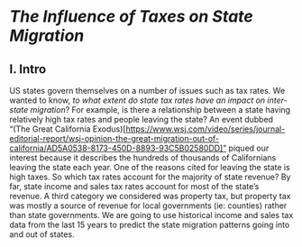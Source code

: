 # ***The Influence of Taxes on State Migration***


## **I.	Intro**

  US states govern themselves on a number of issues such as tax rates. We wanted to know, _to what extent do state tax rates have an impact on inter-state migration_? For example, is there a relationship between a state having relatively high tax rates and people leaving the state?
	An event dubbed “(The Great California Exodus)[https://www.wsj.com/video/series/journal-editorial-report/wsj-opinion-the-great-migration-out-of-california/AD5A0538-8173-450D-8893-93C5B02580DD]” piqued our interest because it describes the hundreds of thousands of Californians leaving the state each year. One of the reasons cited for leaving the state is high taxes. So which tax rates account for the majority of state revenue?
	By far, state income and sales tax rates account for most of the state’s revenue. A third category we considered was property tax, but property tax was mostly a source of revenue for local governments (ie: counties) rather than state governments. We are going to use historical income and sales tax data from the last 15 years to predict the state migration patterns going into and out of states.


